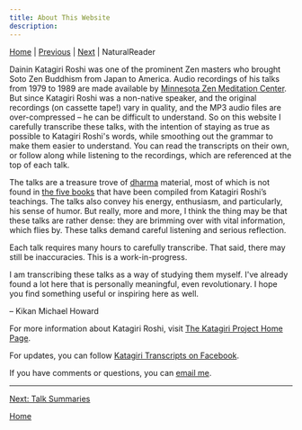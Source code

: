 ```yaml
---
title: About This Website
description:
---
```


[Home](index) \| 
[Previous](index) \| 
[Next](summaries) \| 
<a class="nr-custom-trigger">NaturalReader</a>

Dainin Katagiri Roshi was one of the prominent Zen masters who brought Soto Zen Buddhism from Japan to America. Audio recordings of his talks from 1979 to 1989 are made available by [Minnesota Zen Meditation Center](http://www.mnzencenter.org/katagiri_talks.php). But since Katagiri Roshi was a non-native speaker, and the original recordings (on cassette tape!) vary in quality, and the MP3 audio files are over-compressed – he can be difficult to understand. So on this website I carefully transcribe these talks, with the intention of staying as true as possible to Katagiri Roshi's words, while smoothing out the grammar to make them easier to understand. You can read the transcripts on their own, or follow along while listening to the recordings, which are referenced at the top of each talk. 

The talks are a treasure trove of [dharma](glossary#dharma) material, most of which is not found in [the five books](resources#katagiri-books) that have been compiled from Katagiri Roshi’s teachings. The talks also convey his energy, enthusiasm, and particularly, his sense of humor. But really, more and more, I think the thing may be that these talks are rather dense: they are brimming over with vital information, which flies by. These talks demand careful listening and serious reflection.

Each talk requires many hours to carefully transcribe. That said, there may still be inaccuracies. This is a work-in-progress.

I am transcribing these talks as a way of studying them myself. I've already found a lot here that is personally meaningful, even revolutionary. I hope you find something useful or inspiring here as well.

  – Kikan Michael Howard

For more information about Katagiri Roshi, visit [The Katagiri Project Home Page](http://www.mnzencenter.org/katagiri/).

For updates, you can follow [Katagiri Transcripts on Facebook](https://www.facebook.com/KatagiriTranscripts).

If you have comments or questions, you can [email me](mailto:michaelhoward@mac.com).

---
[Next: Talk Summaries](summaries)

[Home](index)

<script src="https://webreader.naturalreaders.com/nr-webreader.js" defer></script>
<script>
    window.addEventListener("DOMContentLoaded", function() {
        if (typeof NRWebReader != 'undefined') {
            window['NRWebReader'] = new NRWebReader({
            widget_id: "p2syo58kbw"  // DO NOT REMOVE. This is your widget ID for your WebReader
            });
        }
    }); 
</script>
